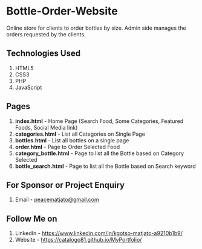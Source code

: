 # Bottle-Order-Website
Online store for clients to order bottles by size. Admin side manages the orders requested by the clients.

## Technologies Used
1. HTML5
2. CSS3
3. PHP
4. JavaScript


## Pages 
1. **index.html** - Home Page (Search Food, Some Categories, Featured Foods, Social Media link)
2. **categories.html** - List all Categories on Single Page
3. **bottles.html** - List all bottles on a single page
4. **order.html** - Page to Order Selected Food
5. **category_bottle.html** - Page to list all the Bottle based on Category Selected
6. **bottle_search.html** - Page to list all the Bottle based on Search keyword


## For Sponsor or Project Enquiry
1. Email - peacematjato@gmail.com


## Follow Me on
1. LinkedIn - https://www.linkedin.com/in/kgotso-matjato-a9210b1b9/
2. Website - https://catalogo81.github.io/MyPortfolio/

